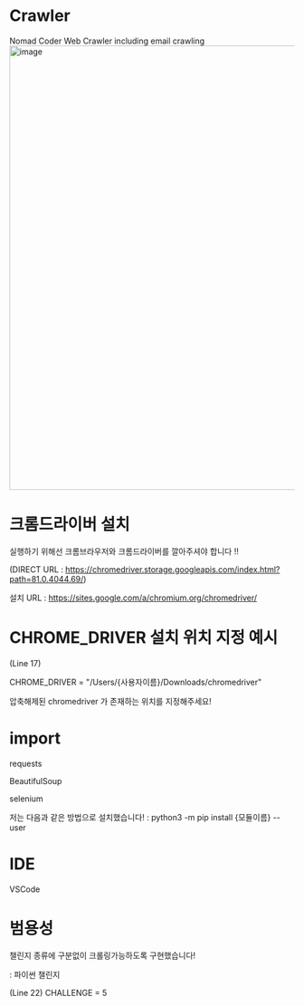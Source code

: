 # Crawler
Nomad Coder Web Crawler including email crawling
<img width="785" alt="image" src="https://user-images.githubusercontent.com/41983244/79634559-124fdf00-81a6-11ea-84da-385764a77ed1.png">



# 크롬드라이버 설치
실행하기 위해선 크롬브라우저와 크롬드라이버를 깔아주셔야 합니다 !!


(DIRECT URL : https://chromedriver.storage.googleapis.com/index.html?path=81.0.4044.69/)

설치 URL : https://sites.google.com/a/chromium.org/chromedriver/


# CHROME_DRIVER 설치 위치 지정 예시

(Line 17)

CHROME_DRIVER = "/Users/{사용자이름}/Downloads/chromedriver"


압축해제된 chromedriver 가 존재하는 위치를 지정해주세요!



# import

requests

BeautifulSoup

selenium


저는 다음과 같은 방법으로 설치했습니다!
 : python3 -m pip install {모듈이름} --user



# IDE
VSCode



# 범용성
챌린지 종류에 구분없이 크롤링가능하도록 구현했습니다!

: 파이썬 챌린지

(Line 22)
CHALLENGE = 5

